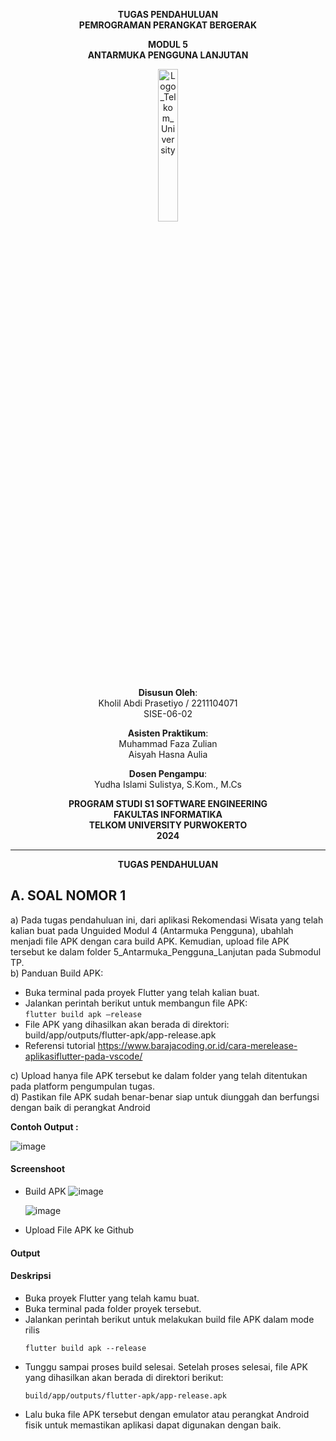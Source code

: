 <div align="center">

**TUGAS PENDAHULUAN**  
**PEMROGRAMAN PERANGKAT BERGERAK**

**MODUL 5**  
**ANTARMUKA PENGGUNA LANJUTAN**

<img src="https://github.com/user-attachments/assets/8ffbc3d9-1f18-4a72-8723-692ba5757f0c" alt="Logo_Telkom_University" width="25%">

**Disusun Oleh**:  
Kholil Abdi Prasetiyo / 2211104071  
SISE-06-02

**Asisten Praktikum**:  
Muhammad Faza Zulian  
Aisyah Hasna Aulia

**Dosen Pengampu**:  
Yudha Islami Sulistya, S.Kom., M.Cs

**PROGRAM STUDI S1 SOFTWARE ENGINEERING**  
**FAKULTAS INFORMATIKA**  
**TELKOM UNIVERSITY PURWOKERTO**  
**2024**
</div>

---
<div align="center">
  
  **TUGAS PENDAHULUAN**  
  
</div>


## A. SOAL NOMOR 1
a) Pada tugas pendahuluan ini, dari aplikasi Rekomendasi Wisata yang telah kalian buat pada Unguided Modul 4 (Antarmuka Pengguna), ubahlah menjadi file APK dengan cara build APK. Kemudian, upload file APK tersebut ke dalam folder 5_Antarmuka_Pengguna_Lanjutan pada Submodul TP.  
b) Panduan Build APK:  
- Buka terminal pada proyek Flutter yang telah kalian buat.  
- Jalankan perintah berikut untuk membangun file APK:  
```flutter build apk –release```
- File APK yang dihasilkan akan berada di direktori: build/app/outputs/flutter-apk/app-release.apk  
- Referensi tutorial https://www.barajacoding.or.id/cara-merelease-aplikasiflutter-pada-vscode/  

c) Upload hanya file APK tersebut ke dalam folder yang telah ditentukan pada platform pengumpulan tugas.  
d) Pastikan file APK sudah benar-benar siap untuk diunggah dan berfungsi dengan baik di perangkat Android  

**Contoh Output :** 

![image](https://github.com/user-attachments/assets/aa99e8c6-b1f0-49d4-903b-3ad59e6aafc1)

#### Screenshoot
- Build APK
  ![image](https://github.com/user-attachments/assets/962f1cff-38e1-414c-9771-bcabce97dda1)

  ![image](https://github.com/user-attachments/assets/c23ef240-ade8-43f0-9cb8-2f8d5a9168a4)

- Upload File APK ke Github

#### Output


#### Deskripsi
- Buka proyek Flutter yang telah kamu buat.
- Buka terminal pada folder proyek tersebut.
- Jalankan perintah berikut untuk melakukan build file APK dalam mode rilis
  ```
  flutter build apk --release
  ```
- Tunggu sampai proses build selesai. Setelah proses selesai, file APK yang dihasilkan akan berada di direktori berikut:
  ```
  build/app/outputs/flutter-apk/app-release.apk
  ```
- Lalu buka file APK tersebut dengan emulator atau perangkat Android fisik untuk memastikan aplikasi dapat digunakan dengan baik.
